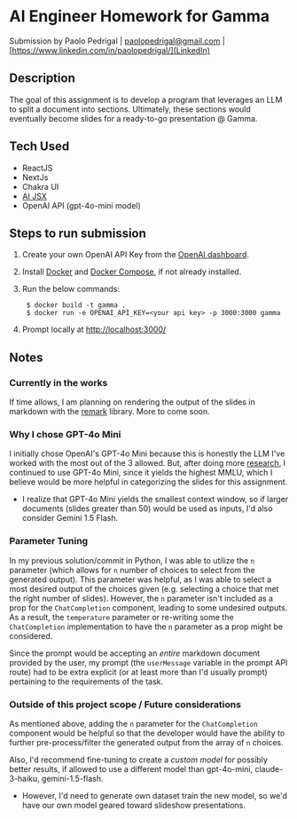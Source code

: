 # AI Engineer Homework for Gamma

Submission by Paolo Pedrigal | paolopedrigal@gmail.com | [https://www.linkedin.com/in/paolopedrigal/](LinkedIn)

## Description

The goal of this assignment is to develop a program that leverages an LLM to split a document into sections. Ultimately, these sections would eventually become slides for a ready-to-go presentation @ Gamma.

## Tech Used

- ReactJS
- NextJs
- Chakra UI
- [AI JSX](https://docs.ai-jsx.com/)
- OpenAI API (gpt-4o-mini model)

## Steps to run submission

1. Create your own OpenAI API Key from the [OpenAI dashboard](https://platform.openai.com/api-keys).
2. Install [Docker](https://www.docker.com/) and [Docker Compose](https://docs.docker.com/compose/), if not already installed.
3. Run the below commands:

   ```
    $ docker build -t gamma .
    $ docker run -e OPENAI_API_KEY=<your api key> -p 3000:3000 gamma
   ```

4. Prompt locally at [http://localhost:3000/](http://localhost:3000/)

## Notes

### Currently in the works

If time allows, I am planning on rendering the output of the slides in markdown with the [remark](https://github.com/remarkjs/remark) library. More to come soon.

### Why I chose GPT-4o Mini

I initially chose OpenAI's GPT-4o Mini because this is honestly the LLM I've worked with the most out of the 3 allowed. But, after doing more [research](https://www.nebuly.com/blog/gpt-4o-mini-vs-claude-3-haiku-vs-gemini-1-5-flash), I continued to use GPT-4o Mini, since it yields the highest MMLU, which I believe would be more helpful in categorizing the slides for this assignment.

- I realize that GPT-4o Mini yields the smallest context window, so if larger documents (slides greater than 50) would be used as inputs, I'd also consider Gemini 1.5 Flash.

### Parameter Tuning

In my previous solution/commit in Python, I was able to utilize the `n` parameter (which allows for `n` number of choices to select from the generated output). This parameter was helpful, as I was able to select a most desired output of the choices given (e.g. selecting a choice that met the right number of slides). However, the `n` parameter isn't included as a prop for the `ChatCompletion` component, leading to some undesired outputs. As a result, the `temperature` parameter or re-writing some the `ChatCompletion` implementation to have the `n` parameter as a prop might be considered.

Since the prompt would be accepting an _entire_ markdown document provided by the user, my prompt (the `userMessage` variable in the prompt API route) had to be extra explicit (or at least more than I'd usually prompt) pertaining to the requirements of the task.

### Outside of this project scope / Future considerations

As mentioned above, adding the `n` parameter for the `ChatCompletion` component would be helpful so that the developer would have the ability to further pre-process/filter the generated output from the array of `n` choices.

Also, I'd recommend fine-tuning to create a _custom model_ for possibly better results, if allowed to use a different model than gpt-4o-mini, claude-3-haiku, gemini-1.5-flash.

- However, I'd need to generate own dataset train the new model, so we'd have our own model geared toward slideshow presentations.

